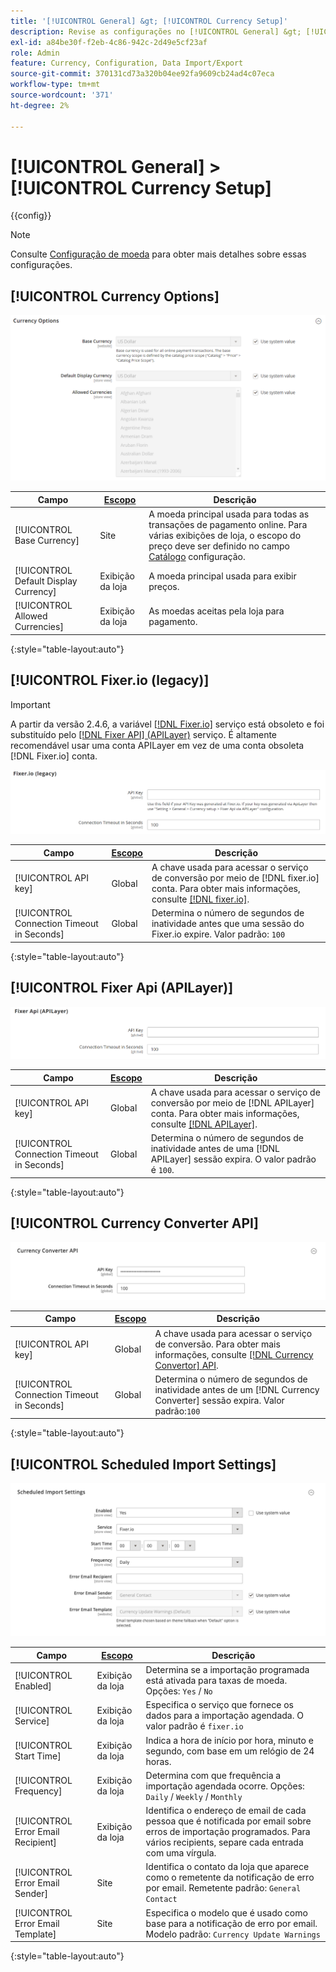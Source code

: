 ```yaml
---
title: '[!UICONTROL General] &gt; [!UICONTROL Currency Setup]'
description: Revise as configurações no [!UICONTROL General] &gt; [!UICONTROL Currency Setup] página do Administrador do Commerce.
exl-id: a84be30f-f2eb-4c86-942c-2d49e5cf23af
role: Admin
feature: Currency, Configuration, Data Import/Export
source-git-commit: 370131cd73a320b04ee92fa9609cb24ad4c07eca
workflow-type: tm+mt
source-wordcount: '371'
ht-degree: 2%

---
```


# [!UICONTROL General] > [!UICONTROL Currency Setup]

{{config}}

>[!NOTE]
>
>Consulte [Configuração de moeda](../../stores-purchase/currency-configuration.md) para obter mais detalhes sobre essas configurações.

## [!UICONTROL Currency Options]

![Moeda Configuração > Opções de Moeda](./assets/currency-setup-currency-options.png)<!-- zoom -->

| Campo | [Escopo](../../getting-started/websites-stores-views.md#scope-settings) | Descrição |
|--- |--- |--- |
| [!UICONTROL Base Currency] | Site | A moeda principal usada para todas as transações de pagamento online. Para várias exibições de loja, o escopo do preço deve ser definido no campo [Catálogo](../catalog/catalog.md) configuração. |
| [!UICONTROL Default Display Currency] | Exibição da loja | A moeda principal usada para exibir preços. |
| [!UICONTROL Allowed Currencies] | Exibição da loja | As moedas aceitas pela loja para pagamento. |

{:style=&quot;table-layout:auto&quot;}

## [!UICONTROL Fixer.io (legacy)]

>[!IMPORTANT]
>
>A partir da versão 2.4.6, a variável [[!DNL Fixer.io]](https://fixer.io/) serviço está obsoleto e foi substituído pelo [[!DNL Fixer API] (APILayer)](https://apilayer.com/marketplace/fixer-api) serviço. É altamente recomendável usar uma conta APILayer em vez de uma conta obsoleta [!DNL Fixer.io] conta.

![Configuração de moeda > Fixer.io](./assets/currency-setup-fixer.png)<!-- zoom -->

| Campo | [Escopo](../../getting-started/websites-stores-views.md#scope-settings) | Descrição |
|--- |--- |--- |
| [!UICONTROL API key] | Global | A chave usada para acessar o serviço de conversão por meio de [!DNL fixer.io] conta. Para obter mais informações, consulte [[!DNL fixer.io]](https://fixer.io/). |
| [!UICONTROL Connection Timeout in Seconds] | Global | Determina o número de segundos de inatividade antes que uma sessão do Fixer.io expire. Valor padrão: `100` |

{:style=&quot;table-layout:auto&quot;}

## [!UICONTROL Fixer Api (APILayer)]

![Configuração de moeda > Api de correção (APILayer)](./assets/currency-setup-fixer-api.png)<!-- zoom -->

| Campo | [Escopo](../../getting-started/websites-stores-views.md#scope-settings) | Descrição |
|--- |--- |--- |
| [!UICONTROL API key] | Global | A chave usada para acessar o serviço de conversão por meio de [!DNL APILayer] conta. Para obter mais informações, consulte [[!DNL APILayer]](https://apilayer.com/). |
| [!UICONTROL Connection Timeout in Seconds] | Global | Determina o número de segundos de inatividade antes de uma [!DNL APILayer] sessão expira. O valor padrão é `100`. |

{:style=&quot;table-layout:auto&quot;}

## [!UICONTROL Currency Converter API]

![Configuração de moeda > API do Conversor de moeda](./assets/currency-setup-converter.png)<!-- zoom -->

| Campo | [Escopo](../../getting-started/websites-stores-views.md#scope-settings) | Descrição |
|--- |--- |--- |
| [!UICONTROL API key] | Global | A chave usada para acessar o serviço de conversão. Para obter mais informações, consulte [[!DNL Currency Convertor] API](https://free.currencyconverterapi.com/). |
| [!UICONTROL Connection Timeout in Seconds] | Global | Determina o número de segundos de inatividade antes de um [!DNL Currency Converter] sessão expira. Valor padrão:`100` |

{:style=&quot;table-layout:auto&quot;}

## [!UICONTROL Scheduled Import Settings]

![Configuração de Moeda > Configurações de Importação Programada](./assets/currency-setup-scheduled-import-settings.png)<!-- zoom -->

| Campo | [Escopo](../../getting-started/websites-stores-views.md#scope-settings) | Descrição |
|--- |--- |--- |
| [!UICONTROL Enabled] | Exibição da loja | Determina se a importação programada está ativada para taxas de moeda. Opções: `Yes` / `No` |
| [!UICONTROL Service] | Exibição da loja | Especifica o serviço que fornece os dados para a importação agendada. O valor padrão é `fixer.io` |
| [!UICONTROL Start Time] | Exibição da loja | Indica a hora de início por hora, minuto e segundo, com base em um relógio de 24 horas. |
| [!UICONTROL Frequency] | Exibição da loja | Determina com que frequência a importação agendada ocorre. Opções: `Daily` / `Weekly` / `Monthly` |
| [!UICONTROL Error Email Recipient] | Exibição da loja | Identifica o endereço de email de cada pessoa que é notificada por email sobre erros de importação programados. Para vários recipients, separe cada entrada com uma vírgula. |
| [!UICONTROL Error Email Sender] | Site | Identifica o contato da loja que aparece como o remetente da notificação de erro por email. Remetente padrão: `General Contact` |
| [!UICONTROL Error Email Template] | Site | Especifica o modelo que é usado como base para a notificação de erro por email. Modelo padrão: `Currency Update Warnings` |

{:style=&quot;table-layout:auto&quot;}
